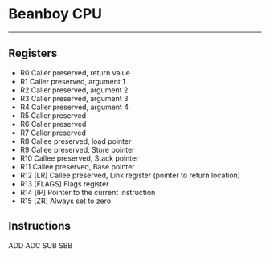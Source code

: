 # Beanboy CPU
---

## Registers


- R0		    Caller preserved, return value
- R1		    Caller preserved, argument 1
- R2		    Caller preserved, argument 2
- R3		    Caller preserved, argument 3
- R4		    Caller preserved, argument 4
- R5		    Caller preserved
- R6		    Caller preserved
- R7		    Caller preserved
- R8		    Callee preserved, load pointer
- R9		    Callee preserved, Store pointer
- R10		    Callee preserved, Stack pointer
- R11		    Callee preserved, Base pointer
- R12 [LR]	    Callee preserved, Link register (pointer to return location)
- R13 [FLAGS]	Flags register
- R14 [IP]	    Pointer to the current instruction
- R15 [ZR]	    Always set to zero

## Instructions

ADD
ADC
SUB
SBB

